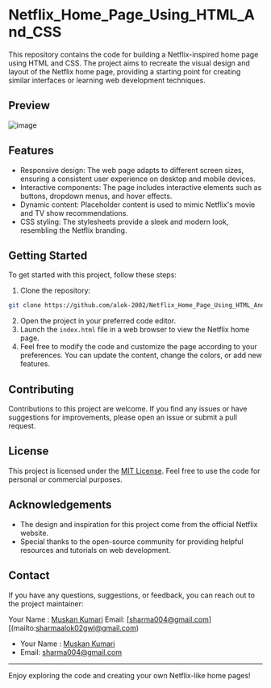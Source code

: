 # Netflix_Home_Page_Using_HTML_And_CSS
This repository contains the code for building a Netflix-inspired home page using HTML and CSS. The project aims to recreate the visual design and layout of the Netflix home page, providing a starting point for creating similar interfaces or learning web development techniques.
## Preview
![image](https://github.com/Alok-2002/Netflix_Home_Page_Using_HTML_And_CSS/assets/93814546/4959b8ef-266f-4194-8709-b90223d69b2e)
## Features
- Responsive design: The web page adapts to different screen sizes, ensuring a consistent user experience on desktop and mobile devices.
- Interactive components: The page includes interactive elements such as buttons, dropdown menus, and hover effects.
- Dynamic content: Placeholder content is used to mimic Netflix's movie and TV show recommendations.
- CSS styling: The stylesheets provide a sleek and modern look, resembling the Netflix branding.
## Getting Started
To get started with this project, follow these steps:
1. Clone the repository:
```bash
git clone https://github.com/alok-2002/Netflix_Home_Page_Using_HTML_And_CSS.git
```
2. Open the project in your preferred code editor.
3. Launch the `index.html` file in a web browser to view the Netflix home page.
4. Feel free to modify the code and customize the page according to your preferences. You can update the content, change the colors, or add new features.
## Contributing
Contributions to this project are welcome. If you find any issues or have suggestions for improvements, please open an issue or submit a pull request.
## License
This project is licensed under the [MIT License](LICENSE). Feel free to use the code for personal or commercial purposes.
## Acknowledgements
- The design and inspiration for this project come from the official Netflix website.
- Special thanks to the open-source community for providing helpful resources and tutorials on web development.
## Contact

If you have any questions, suggestions, or feedback, you can reach out to the project maintainer:

Your Name : [Muskan Kumari](https://www.linkedin.com/in/muskan-kumari-ba303b225)
Email: [sharma004@gmail.com][(mailto:sharmaalok02gwl@gmail.com)
- Your Name : [Muskan Kumari](https://www.linkedin.com/in/muskan-kumari-ba303b225?)
- Email: [sharma004@gmail.com](mussu.sharma004@gmail.com)

---

Enjoy exploring the code and creating your own Netflix-like home pages!

